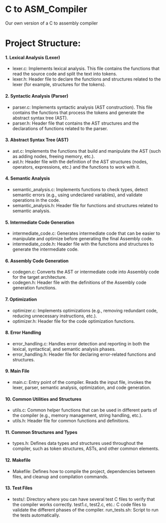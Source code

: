 # C to ASM_Compiler
Our own version of a C to assembly compiler

# **Project Structure:**

#### 1. Lexical Analysis (Lexer)
- lexer.c: Implements lexical analysis. This file contains the functions that read the source code and split the text into tokens.
- lexer.h: Header file to declare the functions and structures related to the lexer (for example, structures for the tokens).
#### 2. Syntactic Analysis (Parser)
- parser.c: Implements syntactic analysis (AST construction). This file contains the functions that process the tokens and generate the abstract syntax tree (AST).
- parser.h: Header file that contains the AST structures and the declarations of functions related to the parser.
#### 3.  Abstract Syntax Tree (AST)
- ast.c: Implements the functions that build and manipulate the AST (such as adding nodes, freeing memory, etc.).
- ast.h: Header file with the definition of the AST structures (nodes, operators, expressions, etc.) and the functions to work with it.

#### 4.  Semantic Analysis
- semantic_analysis.c: Implements functions to check types, detect semantic errors (e.g., using undeclared variables), and validate operations in the code.
- semantic_analysis.h: Header file for functions and structures related to semantic analysis.

#### 5. Intermediate Code Generation
- intermediate_code.c: Generates intermediate code that can be easier to manipulate and optimize before generating the final Assembly code.
- intermediate_code.h: Header file with the functions and structures to generate the intermediate code.

#### 6. Assembly Code Generation
- codegen.c: Converts the AST or intermediate code into Assembly code for the target architecture.
- codegen.h: Header file with the definitions of the Assembly code generation functions.
#### 7.  Optimization
- optimizer.c: Implements optimizations (e.g., removing redundant code, reducing unnecessary instructions, etc.).
- optimizer.h: Header file for the code optimization functions.

#### 8.  Error Handling
- error_handling.c: Handles error detection and reporting in both the lexical, syntactical, and semantic analysis phases.
- error_handling.h: Header file for declaring error-related functions and structures.

#### 9.  Main File
- main.c: Entry point of the compiler. Reads the input file, invokes the lexer, parser, semantic analysis, optimization, and code generation.

#### 10. Common Utilities and Structures
- utils.c: Common helper functions that can be used in different parts of the compiler (e.g., memory management, string handling, etc.).
- utils.h: Header file for common functions and definitions.

#### 11. Common Structures and Types
- types.h: Defines data types and structures used throughout the compiler, such as token structures, ASTs, and other common elements.

#### 12.  Makefile
- Makefile: Defines how to compile the project, dependencies between files, and cleanup and compilation commands.

#### 13. Test Files
- tests/: Directory where you can have several test C files to verify that the compiler works correctly.
test1.c, test2.c, etc.: C code files to validate the different phases of the compiler.
run_tests.sh: Script to run the tests automatically.
